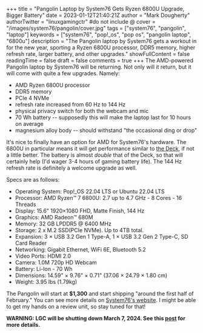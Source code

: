 +++
title = "Pangolin Laptop by System76 Gets Ryzen 6800U Upgrade, Bigger Battery"
date = 2023-01-12T21:40:21Z
author = "Mark Dougherty"
authorTwitter = "linuxgamingctr" #do not include @
cover = "/images/system76/pangolin/cover.jpg"
tags = ["system76", "pangolin", "laptop"]
keywords = ["system76", "pop!_os", "pop os", "pangolin laptop", "6800u"]
description = "The Pangolin laptop by System76 gets a workout in for the new year, sporting a Ryzen 6800U processor, DDR5 memory, higher refresh rate, larger battery, and other upgrades."
showFullContent = false
readingTime = false
draft = false
comments = true
+++
The AMD-powered Pangolin laptop by System76 will be returning. Not only will it return, but it will come with quite a few upgrades. Namely:
- AMD Ryzen 6800U processor
- DDR5 memory
- PCIe 4 NVMe
- refresh rate increased from 60 Hz to 144 Hz
- physical privacy switch for both the webcam and mic
- 70 Wh battery -- supposedly this will make the laptop last for 10 hours on average
- magnesium alloy body -- should withstand "the occasional ding or drop"

It's nice to finally have an option for AMD for System76's hardware. The 6800U in particular means it will get performance similar to [the Deck](https://linuxgamingcentral.com/posts/valve-doesnt-consider-6800u-handhelds-as-competition/), if not a little better. The battery is almost *double* that of the Deck, so that will certainly help (I'd wager 3-4 hours of gaming battery life). The 144 Hz refresh rate is definitely a welcome upgrade as well.

Specs are as follows:
- Operating System: Pop!_OS 22.04 LTS or Ubuntu 22.04 LTS
- Processor: AMD Ryzen™ 7 6800U: 2.7 up to 4.7 GHz - 8 Cores - 16 Threads
- Display: 15.6" 1920×1080 FHD, Matte Finish, 144 Hz
- Graphics: AMD Radeon™ 680M
- Memory: 32 GB LPDDR5 @ 6400 MHz
- Storage: 2 x M.2 SSD(PCIe NVMe). Up to 4TB total.
- Expansion: 3 × USB 3.2 Gen 1 Type-A, 1 × USB 3.2 Gen 2 Type-C, SD Card Reader
- Networking: Gigabit Ethernet, WiFi 6E, Bluetooth 5.2
- Video Ports: HDMI 2.0
- Camera: 1.0M 720p HD Webcam
- Battery: Li-Ion - 70 Wh
- Dimensions: 14.59" × 9.76" × 0.71" (37.06 × 24.79 × 1.80 cm)
- Weight: 3.95 lbs (1.79kg)

The Pangolin will start at **$1,300** and start shipping "around the first half of February." You can see more details on [System76's website](https://system76.com/laptops/pangolin-teaser). I might be able to get my hands on a review unit, so stay tuned for that!

**WARNING: LGC will be shutting down March 7, 2024. See this [post](https://linuxgamingcentral.com/posts/the-end-of-lgc/) for more details.**
